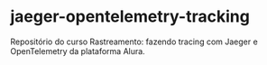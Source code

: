 # jaeger-opentelemetry-tracking
Repositório do curso Rastreamento: fazendo tracing com Jaeger e OpenTelemetry da plataforma Alura.
